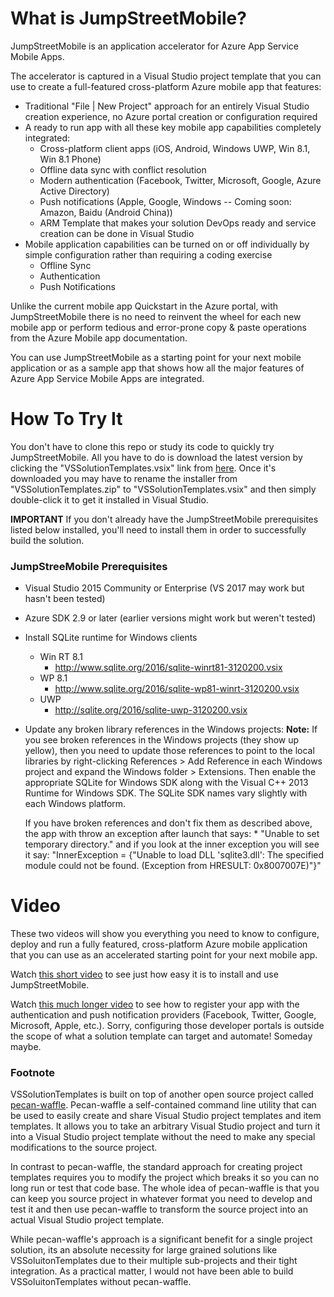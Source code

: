 # What is JumpStreetMobile?
JumpStreetMobile is an application accelerator for Azure App Service Mobile Apps.

The accelerator is captured in a Visual Studio project template that you can use to create a full-featured cross-platform 
Azure mobile app that features:
* Traditional "File | New Project" approach for an entirely Visual Studio creation experience, no Azure portal creation or 
configuration required
* A ready to run app with all these key mobile app capabilities completely integrated:
	* Cross-platform client apps (iOS, Android, Windows UWP, Win 8.1, Win 8.1 Phone)
	* Offline data sync with conflict resolution
	* Modern authentication (Facebook, Twitter, Microsoft, Google, Azure Active Directory)
	* Push notifications (Apple, Google, Windows -- Coming soon: Amazon, Baidu (Android China))
	* ARM Template that makes your solution DevOps ready and service creation can be done in Visual Studio
* Mobile application capabilities can be turned on or off individually by simple configuration rather than
requiring a coding exercise
	* Offline Sync
	* Authentication
	* Push Notifications

Unlike the current mobile app Quickstart in the Azure portal, with JumpStreetMobile there is no need to reinvent the wheel 
for each new mobile app or perform tedious and error-prone copy & paste operations from the Azure Mobile app documentation.
 
You can use JumpStreetMobile as a starting point for your next mobile application or as a sample app that shows how all the 
major features of Azure App Service Mobile Apps are integrated.

# How To Try It
You don't have to clone this repo or study its code to quickly try JumpStreetMobile. All you have to do is download the latest
version by clicking the "VSSolutionTemplates.vsix" link
from [here](https://ci.appveyor.com/project/sayedihashimi/vssolutiontemplates/build/artifacts).  Once it's downloaded you may
have to rename the installer from "VSSolutionTemplates.zip" to "VSSolutionTemplates.vsix" and then simply double-click it to
get it installed in Visual Studio.  

**IMPORTANT** If you don't already have the JumpStreetMobile prerequisites listed below installed, you'll need to install
them in order to successfully build the solution.

### JumpStreeMobile Prerequisites
* Visual Studio 2015 Community or Enterprise (VS 2017 may work but hasn't been tested)
* Azure SDK 2.9 or later (earlier versions might work but weren't tested)
* Install SQLite runtime for Windows clients
	* Win RT 8.1
		* http://www.sqlite.org/2016/sqlite-winrt81-3120200.vsix 
	* WP 8.1
		* http://www.sqlite.org/2016/sqlite-wp81-winrt-3120200.vsix
	* UWP
		* http://sqlite.org/2016/sqlite-uwp-3120200.vsix
* Update any broken library references in the Windows projects:
	**Note:** If you see broken references in the Windows projects (they show up yellow), then you need to update those
	references to point to the local libraries by right-clicking References > Add Reference in each Windows project and
	expand the Windows folder > Extensions. Then enable the appropriate SQLite for Windows SDK along with the Visual 
	C++ 2013 Runtime for Windows SDK. The SQLite SDK names vary slightly with each Windows platform.

	If you have broken references and don't fix them as described above, the app with throw an exception after launch 
	that says:
		* "Unable to set temporary directory." and if you look at the inner exception you will see it say: "InnerException
		 = {"Unable to load DLL 'sqlite3.dll': The specified module could not be found. (Exception from HRESULT: 0x8007007E)"}"


# Video
These two videos will show you everything you need to know to configure, deploy and run a fully featured, cross-platform
Azure mobile application that you can use as an accelerated starting point for your next mobile app.

Watch [this short video](http://myshortvid) to see just how easy it is to install and use JumpStreetMobile.

Watch [this much longer video](http://mylongervid) to see how to register your app with the authentication and push 
notification providers (Facebook, Twitter, Google, Microsoft, Apple, etc.).  Sorry, configuring those developer portals
is outside the scope of what a solution template can target and automate!  Someday maybe.

### Footnote
VSSolutionTemplates is built on top of another open source project called [pecan-waffle](https://github.com/ligershark/pecan-waffle).
Pecan-waffle a self-contained command line utility that can be used to easily create and share Visual Studio project templates
and item templates.  It allows you to take an arbitrary Visual Studio project and turn it into a Visual Studio project template
without the need to make any special modifications to the source project.  

In contrast to pecan-waffle, the standard approach for creating project templates requires you to modify the project which breaks
it so you can no long run or test that code base. The whole idea of pecan-waffle is that you can keep you source project in whatever
format you need to develop and test it and then use pecan-waffle to transform the source project into an actual Visual Studio
project template.

While pecan-waffle's approach is a significant benefit for a single project solution, its an absolute necessity for large grained
solutions like VSSoluitonTemplates due to their multiple sub-projects and their tight integration.  As a practical matter, I would
not have been able to build VSSoluitonTemplates without pecan-waffle.
